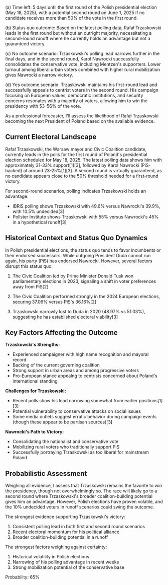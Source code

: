 (a) Time left: 5 days until the first round of the Polish presidential election (May 18, 2025), with a potential second round on June 1, 2025 if no candidate receives more than 50% of the vote in the first round.

(b) Status quo outcome: Based on the latest polling data, Rafał Trzaskowski leads in the first round but without an outright majority, necessitating a second-round runoff where he currently holds an advantage but not a guaranteed victory.

(c) No outcome scenario: Trzaskowski's polling lead narrows further in the final days, and in the second round, Karol Nawrocki successfully consolidates the conservative vote, including Mentzen's supporters. Lower turnout among liberal urban voters combined with higher rural mobilization gives Nawrocki a narrow victory.

(d) Yes outcome scenario: Trzaskowski maintains his first-round lead and successfully appeals to centrist voters in the second round. His campaign focusing on European values, democratic institutions, and security concerns resonates with a majority of voters, allowing him to win the presidency with 53-56% of the vote.

As a professional forecaster, I'll assess the likelihood of Rafał Trzaskowski becoming the next President of Poland based on the available evidence.

## Current Electoral Landscape

Rafał Trzaskowski, the Warsaw mayor and Civic Coalition candidate, currently leads in the polls for the first round of Poland's presidential election scheduled for May 18, 2025. The latest polling data shows him with approximately 31-33% support[1][3], followed by Karol Nawrocki (PiS-backed) at around 23-25%[1][3]. A second round is virtually guaranteed, as no candidate appears close to the 50% threshold needed for a first-round victory.

For second-round scenarios, polling indicates Trzaskowski holds an advantage:
- IBRiS polling shows Trzaskowski with 49.6% versus Nawrocki's 39.9%, with 10.5% undecided[3]
- Pollster Institute shows Trzaskowski with 55% versus Nawrocki's 45% in a hypothetical runoff[3]

## Historical Context and Status Quo Dynamics

In Polish presidential elections, the status quo tends to favor incumbents or their endorsed successors. While outgoing President Duda cannot run again, his party (PiS) has endorsed Nawrocki. However, several factors disrupt this status quo:

1. The Civic Coalition led by Prime Minister Donald Tusk won parliamentary elections in 2023, signaling a shift in voter preferences away from PiS[2]

2. The Civic Coalition performed strongly in the 2024 European elections, securing 37.06% versus PiS's 36.16%[2]

3. Trzaskowski narrowly lost to Duda in 2020 (48.97% vs 51.03%), suggesting he has established electoral viability[3]

## Key Factors Affecting the Outcome

**Trzaskowski's Strengths:**
- Experienced campaigner with high name recognition and mayoral record
- Backing of the current governing coalition
- Strong support in urban areas and among progressive voters
- Pro-European stance appealng to centrists concerned about Poland's international standing

**Challenges for Trzaskowski:**
- Recent polls show his lead narrowing somewhat from earlier positions[1][3]
- Potential vulnerability to conservative attacks on social issues
- Some media outlets suggest erratic behavior during campaign events (though these appear to be partisan sources)[3]

**Nawrocki's Path to Victory:**
- Consolidating the nationalist and conservative vote
- Mobilizing rural voters who traditionally support PiS
- Successfully portraying Trzaskowski as too liberal for mainstream Poland

## Probabilistic Assessment

Weighing all evidence, I assess that Trzaskowski remains the favorite to win the presidency, though not overwhelmingly so. The race will likely go to a second round where Trzaskowski's broader coalition-building potential gives him an advantage. However, Polish elections have proven volatile, and the 10% undecided voters in runoff scenarios could swing the outcome.

The strongest evidence supporting Trzaskowski's victory:
1. Consistent polling lead in both first and second round scenarios
2. Recent electoral momentum for his political alliance
3. Broader coalition-building potential in a runoff

The strongest factors weighing against certainty:
1. Historical volatility in Polish elections
2. Narrowing of his polling advantage in recent weeks
3. Strong mobilization potential of the conservative base

Probability: 65%